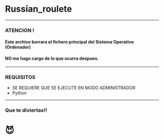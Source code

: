 # Russian_roulete
-------------------------------------------------------

### ATENCION !
#### Este archivo borrara el fichero principal del Sistema Operativo (Ordenador)
#### NO me hago cargo de lo que ocurra despues.

-------------------------------------------------------

### REQUISITOS

- SE REQUIERE QUE SE EJECUTE EN MODO ADMINISTRADOR
- Python
-------------------------------------------------------

### Que te diviertas!! 
# 😈
